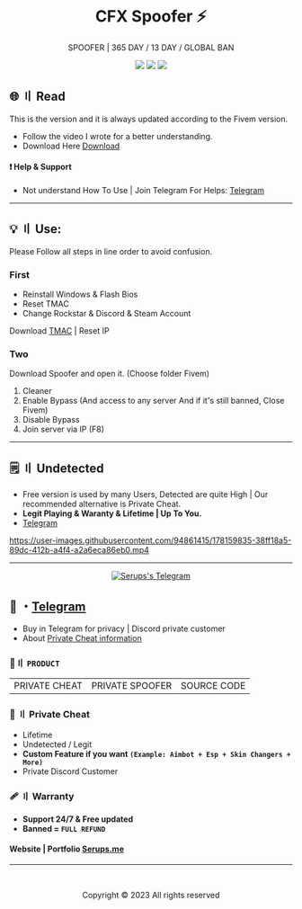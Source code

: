 <h1 align="center">
  CFX Spoofer ⚡
</h1>

<p align="center">
 SPOOFER | 365 DAY / 13 DAY / GLOBAL BAN
</p> 
 
   
 
<p align="center">
  <img src="https://img.shields.io/github/languages/top/Serups/Fivem-CFX-Spoofer?style=flat-square"/>
  <img src="https://img.shields.io/github/last-commit/Serups/Fivem-CFX-Spoofer?style=flat-square"/>
  <img src="https://img.shields.io/github/stars/Serups/Fivem-CFX-Spoofer?color=5ac18e&label=Stars&style=flat-square"/>

</p> 
   
          
## <a id="content"></a>🌐 〢 Read


This is the version and it is always updated according to the Fivem version.

- Follow the video I wrote for a better understanding.
- Download Here [Download](https://github.com/Serups/Fivem-CFX-Spoofer/releases/tag/fivem)

#### ❗ Help & Support
- Not understand How To Use | Join Telegram For Helps: [Telegram](https://t.me/Serups)
---

## <a id="setup"></a> 💡 〢 Use:

Please Follow all steps in line order to avoid confusion.
   
### First

- Reinstall Windows & Flash Bios
- Reset TMAC 
- Change Rockstar & Discord & Steam Account

Download [TMAC](https://technitium.com/tmac/) | Reset IP

### Two

Download Spoofer and open it. (Choose folder Fivem)

1. Cleaner 
2. Enable Bypass (And access to any server And if it's still banned, Close Fivem)
3. Disable Bypass
4. Join server via IP (F8)



---   

## <a id="setup2"></a> 🗒 〢 Undetected
- Free version is used by many Users, Detected are quite High | Our recommended alternative is Private Cheat.
- **Legit Playing & Waranty & Lifetime | Up To You.**
- [Telegram](https://t.me/Serups)


   


https://user-images.githubusercontent.com/94861415/178159835-38ff18a5-89dc-412b-a4f4-a2a6eca86eb0.mp4


--- 

  <p align="center">
    <a href="https://t.me/Serups">
        <img title="Serups" alt="Serups's Telegram" src="https://cdn.discordapp.com/attachments/1087352666180554852/1087366848124825742/Serups_1_1.png"/>
    </a>
</p>
 
## 💬 ・[Telegram](https://t.me/Serups)

- Buy in Telegram for privacy | Discord private customer 
- About [Private Cheat information](https://github.com/API-Connects/Detail)



 ### 🛒〢 `PRODUCT`
 
<table>
<tr>
	<td> PRIVATE CHEAT
	<td> PRIVATE SPOOFER
	<td> SOURCE CODE
</table>

  
### 🥊 〢 Private Cheat

- Lifetime 
- Undetected / Legit
- **Custom Feature if you want `(Example: Aimbot + Esp + Skin Changers + More)`**
- Private Discord Customer

### 🩹 〢 Warranty

- **Support 24/7 & Free updated** 
- **Banned = `FULL REFUND`**

#### Website | Portfolio [Serups.me](http://Serups.me/)

---

  <br>

<p align="center">
  Copyright © 2023 All rights reserved
<br>
